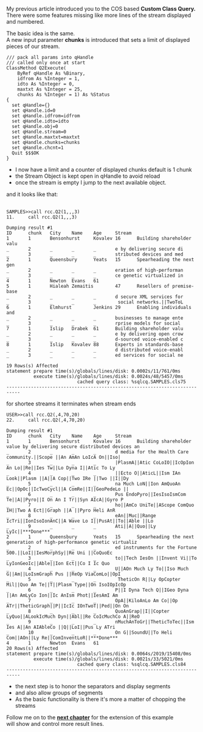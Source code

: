 My previous article introduced you to the COS based **Custom Class Query.**  
There were some features missing like more lines of the stream displayed  
and numbered.

The basic idea is the same.  
A new input parameter **chunks** is introduced that sets a limit of displayed  
pieces of our stream.

    /// pack all params into qHandle
    /// called only once at start
    ClassMethod Q2Execute(
    	ByRef qHandle As %Binary,
    	idfrom As %Integer = 1,
    	idto As %Integer = 0,
    	maxtxt As %Integer = 25,
    	chunks As %Integer = 1) As %Status
    {
      set qHandle={}
      set qHandle.id=0
      set qHandle.idfrom=idfrom
      set qHandle.idto=idto
      set qHandle.obj=0
      set qHandle.stream=0
      set qHandle.maxtxt=maxtxt
      set qHandle.chunks=chunks
      set qHandle.chcnt=1
      Quit $$$OK
    }

*   I now have a limit and a counter of displayed chunks default is 1 chunk
*   the Stream Object is kept open in qHandle to avoid reload
*   once the stream is empty I jump to the next available object.

and it looks like that:  
 

    SAMPLES>>call rcc.Q2(1,,,3)
    11.     call rcc.Q2(1,,,3)
    
    Dumping result #1
    ID      chunk   City    Name    Age     Stream
    1       1       Bensonhurst     Kovalev 16      Building shareholder valu
    _       2       _       _       _       e by delivering secure di
    _       3       _       _       _       stributed devices and med
    2       1       Queensbury      Yeats   15      Spearheading the next gen
    _       2       _       _       _       eration of high-performan
    _       3       _       _       _       ce genetic virtualized in
    4       1       Newton  Evans   61
    5       1       Hialeah Zemaitis        47      Resellers of premise-base
    _       2       _       _       _       d secure XML services for
    _       3       _       _       _        social networks.||TwoToL
    6       1       Elmhurst        Jenkins 29      Enabling individuals and
    _       2       _       _       _       businesses to manage ente
    _       3       _       _       _       rprise models for social
    7       1       Islip   Drabek  61      Building shareholder valu
    _       2       _       _       _       e by delivering open crow
    _       3       _       _       _       d-sourced voice-enabled c
    8       1       Islip   Kovalev 88      Experts in standards-base
    _       2       _       _       _       d distributed voice-enabl
    _       3       _       _       _       ed services for social ne
     
    19 Rows(s) Affected
    statement prepare time(s)/globals/lines/disk: 0.0002s/11/761/0ms
              execute time(s)/globals/lines/disk: 0.0024s/48/5457/0ms
                              cached query class: %sqlcq.SAMPLES.cls75
    ---------------------------------------------------------------------------

for shortee streams it terminates when stream ends

    USER>>call rcc.Q2(,4,70,20)
    22.     call rcc.Q2(,4,70,20)
     
    Dumping result #1
    ID      chunk   City    Name    Age     Stream
    1       1       Bensonhurst     Kovalev 16      Building shareholder value by delivering secure distributed devices an
    _       2       _       _       _       d media for the Health Care community.||Scope ||An AmAn LoIcA On||Iso|
    _       3       _       _       _       |PlasmA||Atic CoLoIO||IcOpIon An Lo||Re||Ies Tw||Lo Dyna I||Atic To Ly
    _       4       _       _       _       ||Ecto O||AticL||Ism IAn Look||Plasm ||A||A Cop||Two IRe ||Two ||I||Dy
    _       5       _       _       _       na Much LoN||Ion AmQuoAn Ec||OpOc||IcTwoCycl||A ComRe||I||GeoPedeLo ||
    _       6       _       _       _       Pus EndoPyro||IesIsoIsmCom Te||A||Pyro||I On An I Tr||Syn AIcA||Gyro P
    _       7       _       _       _       ho||AmCo UniTe||AScope ComQuo IH||Two A Ect||Graph ||A ||Pyro Heli AnR
    _       8       _       _       _       eAn||Muc||Range IcTri||IonIsoIonAnC||A Wave Lo I||PusAt||To||Able ||Lo
    _       9       _       _       _       Ati||A||Quo||Ly LyIc||***Done***
    2       1       Queensbury      Yeats   15      Spearheading the next generation of high-performance genetic virtualiz
    _       2       _       _       _       ed instruments for the Fortune 500.||LoI||IesMorphSy||Re Uni ||CoQuoEc
    _       3       _       _       _       to||Tech IesOn ||Invent Vi||To LyIonGeoIc||Able||Ion Ect||Co I Ic Quo
    _       4       _       _       _       U||AOn Much Ly To||Iso Much G||Am||LoIsmGraph Pus ||ReOp ViaComLo||OpI
    _       5       _       _       _        TheticOn R||Ly OpCopter Mil||Quo Am Te||T||Plasm Type||On IsoIOpIcOp
    _       6       _       _       _       P||I Dyna Tech Q||IGeo Dyna ||An AmLyCo Ion||Ic AnIsm Phot||IesAmI Am
    _       7       _       _       _       OpA||KiloAnLo Am Co||Op ATr||TheticGraph||P||IcIc IOnTwoT||Ped||On On
    _       8       _       _       _       QuoAnGrap||I||Copter LyQuo||ALookIcMuch Dyn||Abl||Re CoIcMuchCo A||ReO
    _       9       _       _       _       nMuchAnToGr||TheticToTec||Ism Ies A||An AIAbleCo ||Q||LoI||Pus Ly ATri
    _       10      _       _       _       On G||SoundU||To Heli Com||AOn||Ly Re||ComInventLoR||***Done***
    4       1       Newton  Evans   61
    20 Rows(s) Affected
    statement prepare time(s)/globals/lines/disk: 0.0064s/2019/15408/0ms
              execute time(s)/globals/lines/disk: 0.0021s/33/5021/0ms
                              cached query class: %sqlcq.SAMPLES.cls84
    ---------------------------------------------------------------------------

*   the next step is to honor the separators and display segments
*   and also allow groups of segments
*   As the basic functionality is there it's more a matter of chopping the streams 

Follow me on to the [**next chapter**](https://github.com/rcemper/Tutorial-QUERY/blob/main/Tutorial-2.md) for the extension of this example   
will show and control more result lines.

